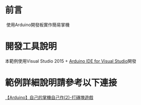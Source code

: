 # 前言
 使用Arduino開發板實作簡易掌機

# 開發工具說明 
 本範例使用Visual Studio 2015 + [Arduino IDE for Visual Studio](https://marketplace.visualstudio.com/items?itemName=VisualMicro.ArduinoIDEforVisualStudio)開發

# 範例詳細說明請參考以下連接   
[【Arduino】自己的掌機自己作(2)-打磚塊遊戲](http://webfish-channel.blogspot.tw/2017/02/arduino2.html)
